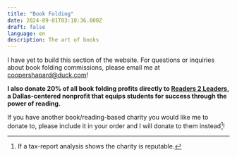 ```yaml
---
title: "Book Folding"
date: 2024-09-01T03:10:36.000Z
draft: false
language: en
description: The art of books
---
```

I have yet to build this section of the website. For questions or inquiries about book folding commissions, please email me at coopershapard@duck.com!

**I also donate 20% of all book folding profits directly to [Readers 2 Leaders](https://www.readers2leaders.org/), a Dallas-centered nonprofit that equips students for success through the power of reading.**

If you have another book/reading-based charity you would like me to donate to, please include it in your order and I will donate to them instead[^charity]!

[^charity]: If a tax-report analysis shows the charity is reputable.